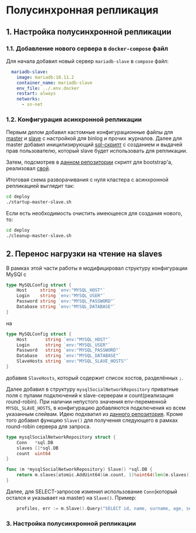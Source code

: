 # Полусинхронная репликация
## 1. Настройка полусинхронной репликации
### 1.1. Добавление нового сервера в `docker-compose` файл
Для начала добавил новый сервер `mariadb-slave` в `compose` файл:
```yaml
  mariadb-slave:
    image: mariadb:10.11.2
    container_name: mariadb-slave
    env_file: ../.env.docker
    restart: always
    networks:
      - sn-net
```

### 1.2. Конфигурация асинхронной репликации
Первым делом добавил кастомные конфигурационные файлы для [master](../deploy/mariadb-confs/master/my.cnf) и [slave](../deploy/mariadb-confs/slave/my.cnf) с настройкой для binlog и прочих журналов. Далее для master добавил иницилизирующий [sql-скрипт](../deploy/mariadb-confs/master/initdb.d/init.sql) с созданием и выдачей прав пользователю, который slave будет использовать для репликации.

Затем, подсмотрев в [данном репозитории](https://github.com/vbabak/docker-mysql-master-slave) скрипт для bootstrap'а, реализовал [свой](../deploy/startup-master-slave.sh).

Итоговая схема разворачивания с нуля кластера с асинхронной репликацией выглядит так:
```bash
cd deploy
./startup-master-slave.sh
```

Если есть необходимость очистить имеющееся для создания нового, то:
```bash
cd deploy
./cleanup-master-slave.sh
```

## 2. Перенос нагрузки на чтение на slaves
В рамках этой части работы я модифицировал структуру конфигурации MySQl с
```go
type MySQLConfig struct {
	Host     string `env:"MYSQL_HOST"`
	Login    string `env:"MYSQL_USER"`
	Password string `env:"MYSQL_PASSWORD"`
	Database string `env:"MYSQL_DATABASE"`
}
```
на
```go
type MySQLConfig struct {
	Host       string `env:"MYSQL_HOST"`
	Login      string `env:"MYSQL_USER"`
	Password   string `env:"MYSQL_PASSWORD"`
	Database   string `env:"MYSQL_DATABASE"`
	SlaveHosts string `env:"MYSQL_SLAVE_HOSTS"`
}
```
добавив `SlaveHosts`, который содержит список хостов, разделённых `;`.

Далее добавил в структуру `mysqlSocialNetworkRepository` приватные поля с пулами подключений к slave-серверам и count(реализация round-robin). При наличии непустого значения env-переменной `MYSQL_SLAVE_HOSTS`, в конфигурацию добавляются подключения ко всем указанным слейвам. Идею подхватил из [данного репозитория](https://github.com/tsenart/nap). Кроме того добавил функцию `Slave()` для получения следующего в рамках round-robin сервера для запроса.
```go
type mysqlSocialNetworkRepository struct {
	Conn   *sql.DB
	slaves []*sql.DB
	count  uint64
}

func (m *mysqlSocialNetworkRepository) Slave() *sql.DB {
	return m.slaves[atomic.AddUint64(&m.count, 1)%uint64(len(m.slaves))]
}
```
Далее, для SELECT-запросов изменил использование `Conn`(который остался и указывает на master) на `Slave()`. Пример:
```go
	profiles, err := m.Slave().Query("SELECT id, name, surname, age, sex, city, interests FROM users WHERE id != ? ORDER BY rand() LIMIT 10", exclude_id)
```

### 3. Настройка полусинхронной репликации